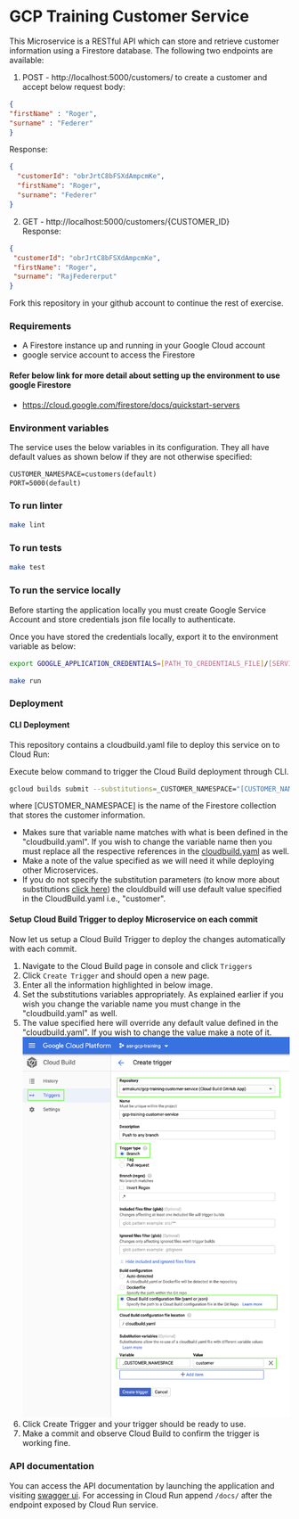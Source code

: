 # GCP Training Customer Service

This Microservice is a RESTful API which can store and retrieve customer information using a Firestore database. The following two endpoints are available:
1. POST - http://localhost:5000/customers/ to create a customer and accept below request body:
 ```json
 {
"firstName" : "Roger",
"surname" : "Federer"
}
 ```
 Response:
  ```json
  {
    "customerId": "obrJrtC8bFSXdAmpcmKe",
    "firstName": "Roger",
    "surname": "Federer"
}
 ```
 2. GET - http://localhost:5000/customers/{CUSTOMER_ID}  
   Response:
   ```json
   {
    "customerId": "obrJrtC8bFSXdAmpcmKe",
    "firstName": "Roger",
    "surname": "RajFedererput"
}
 ```

Fork this repository in your github account to continue the rest of exercise.

### Requirements

- A Firestore instance up and running in your Google Cloud account
- google service account to access the Firestore

#### Refer below link for more detail about setting up the environment to use google Firestore

- https://cloud.google.com/firestore/docs/quickstart-servers

### Environment variables

The service uses the below variables in its configuration. They all have default values as shown below if they are not otherwise specified:

```
CUSTOMER_NAMESPACE=customers(default)
PORT=5000(default)
```

### To run linter

```bash
make lint
```

### To run tests

```bash
make test
```

### To run the service locally
Before starting the application locally you must create Google Service Account and store credentials json file locally to authenticate.

Once you have stored the credentials locally, export it to the environment variable as below:
```bash
export GOOGLE_APPLICATION_CREDENTIALS=[PATH_TO_CREDENTIALS_FILE]/[SERVICE_ACCOUNT_CREDENTIALS_FILENAME].json 
```

```bash
make run
```

### Deployment

#### CLI Deployment

This repository contains a cloudbuild.yaml file to deploy this service on to Cloud Run:

Execute below command to trigger the Cloud Build deployment through CLI.
```bash
gcloud builds submit --substitutions=_CUSTOMER_NAMESPACE="[CUSTOMER_NAMESPACE]"
```

where [CUSTOMER_NAMESPACE] is the name of the Firestore collection that stores the customer information.
* Makes sure that variable name matches with what is been defined in the "cloudbuild.yaml". If you wish to change the variable name then you must replace all the respective references in the [cloudbuild.yaml](/cloudbuild.yaml) as well.
* Make a note of the value specified as we will need it while deploying other Microservices.
* If you do not specify the substitution parameters (to know more about substitutions [click here](https://cloud.google.com/cloud-build/docs/configuring-builds/substitute-variable-values)) the clouldbuild will use default value specified in the CloudBuild.yaml i.e., "customer".


#### Setup Cloud Build Trigger to deploy Microservice on each commit

Now let us setup a Cloud Build Trigger to deploy the changes automatically with each commit.

1. Navigate to the Cloud Build page in console and click ```Triggers```
2. Click ```Create Trigger``` and should open a new page.
3. Enter all the information highlighted in below image.
4. Set the substitutions variables appropriately. As explained earlier if you wish you change the variable name you must change in the "cloudbuild.yaml" as well.
5. The value specified here will override any default value defined in the "cloudbuild.yaml". If you wish to change the value make a note of it.
![](images/cloudbuild-trigger-substitution.png)
6. Click Create Trigger and your trigger should be ready to use.
7. Make a commit and observe Cloud Build to confirm the trigger is working fine.

### API documentation

You can access the API documentation by launching the application and visiting [swagger ui](http://localhost:5000/docs/).
For accessing in Cloud Run append ```/docs/``` after the endpoint exposed by Cloud Run service.
